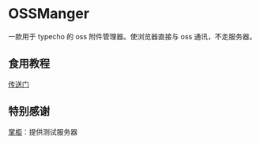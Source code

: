 # OSSManger

一款用于 typecho 的 oss 附件管理器。使浏览器直接与 oss 通讯，不走服务器。

## 食用教程
[传送门](https://b.saytf.cn/archives/29.html)

## 特别感谢

[掌柜](https://xq9.net/)：提供测试服务器
